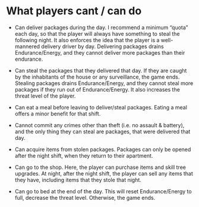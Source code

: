 # What players cant / can do
 



- Can deliver packages during the day. I recommend a minimum “quota” each day, so that the player will always have something to steal the following night. It also enforces the idea that the player is a well-mannered delivery driver by day. Delivering packages drains Endurance/Energy, and they cannot deliver more packages than their endurance. 

- Can steal the packages that they delivered that day. If they are caught by the inhabitants of the house or any surveillance, the game ends. Stealing packages drains Endurance/Energy, and they cannot steal more packages if they run out of Endurance/Energy. It also increases the threat level of the player. 

- Can eat a meal before leaving to deliver/steal packages. Eating a meal offers a minor benefit for that shift. 

- Cannot commit any crimes other than theft (i.e. no assault & battery), and the only thing they can steal are packages, that were delivered that day. 

- Can acquire items from stolen packages. Packages can only be opened after the night shift, when they return to their apartment. 

- Can go to the shop. Here, the player can purchase items and skill tree upgrades. At night, after the night shift, the player can sell any items that they have, including items that they stole that night. 

- Can go to bed at the end of the day. This will reset Endurance/Energy to full, decrease the threat level. Otherwise, the game ends. 